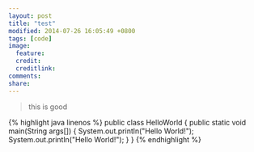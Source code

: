 ```yaml
---
layout: post
title: "test"
modified: 2014-07-26 16:05:49 +0800
tags: [code]
image:
  feature: 
  credit: 
  creditlink: 
comments: 
share: 
---
```



>this is good

{% highlight java linenos %}
public class HelloWorld {
	public static void main(String args[]) {
		System.out.println("Hello World!");
		System.out.println("Hello World!");
	}
}
{% endhighlight %}

